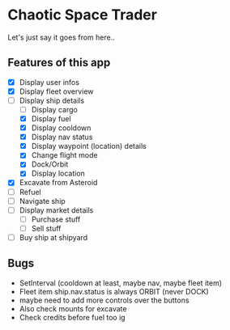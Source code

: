 # Chaotic Space Trader

Let's just say it goes from here..

## Features of this app

-   [x] Display user infos
-   [x] Display fleet overview
-   [ ] Display ship details
    -   [ ] Display cargo
    -   [x] Display fuel
    -   [x] Display cooldown
    -   [x] Display nav status
    -   [x] Display waypoint (location) details
    -   [x] Change flight mode
    -   [x] Dock/Orbit
    -   [x] Display location
-   [x] Excavate from Asteroid
-   [ ] Refuel
-   [ ] Navigate ship
-   [ ] Display market details
    -   [ ] Purchase stuff
    -   [ ] Sell stuff
-   [ ] Buy ship at shipyard

## Bugs

-   SetInterval (cooldown at least, maybe nav, maybe fleet item)
-   Fleet item ship.nav.status is always ORBIT (never DOCK)
-   maybe need to add more controls over the buttons
-   Also check mounts for excavate
-   Check credits before fuel too ig
